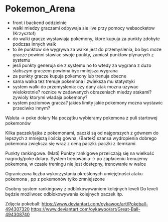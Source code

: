 # Pokemon_Arena

- front i backend oddzielnie
- walki miedzy graczami odbywaja sie live przy pomocy websocketow (Krzysztof)
- do walki gracze wystawiaja pokemony, ktore kupuja za punkty zdobyte podczas innych walk
- to ile punktow sie wygrywa za walke jest do przemyslenia, bo byc moze gracze powinni stawiac swoje punkty, zamiast punktow plynacych z systemu
- jesli punkty generuja sie z systemu no to wtedy za wygrana z duzo slabszym graczem powinna byc mniejsza wygrana
- za punkty gracze kupuja pokemony lub trenuja obecne
- sama walka tez trenuje pokemona i zwieksza mu statystyki
- system walki do przemyslenia: czy dany atak mozna uzywac wielokrotnie? roznice w zadawanych obrazeniach miedzy atakami? zywioly ktorymi wladaja pokemony?
- system poziomow gracza? jakies limity jakie pokemony mozna wystawic przeciwko innym?


Waluta -> poke dolary
Na początku wybieramy pokemona z puli startowej pokemonów

Kilka paczek/jajka z pokemonami, paczki są od najgorszych z gównem do lepszych z mniejszą ilością gówna,  (Bartek)
szansa wydropienia dobrego pokemona zwiększa się wraz z ceną paczki.
paczki z itemkami.

Punkty rankingowe.  (Mati)
Punkty rankigowe przeliczają się na wielkość nagrody/poke dolary.
System trenowania -> po zapłaceniu trenujemy pokemona, w czasie treningu nie jest dostępny, 
trenowanie w walce

Ograniczona liczba wykorzystania określonych umiejętności ataku pokemona , 
pp z pokemonów tylko zmniejszone 

Osobny system rankingowy z odblokowywaniem kolejnych leveli 
Do leveli będzie możliwosc odblokowywania kolejnych paczek itp. 

Zdjęcia pokeball: 
https://www.deviantart.com/oykawoo/art/Pokeball-494307320
https://www.deviantart.com/oykawoo/art/Great-Ball-494308740
